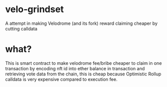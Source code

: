 # velo-grindset
A attempt in making Velodrome (and its fork) reward claiming cheaper by cutting calldata

# what?
This is smart contract to make velodrome fee/bribe cheaper to claim in one transaction by encoding nft id into ether balance in transaction and retrieving vote data from the chain, this is cheap because Optimistic Rollup calldata is very expensive compared to execution fee.
